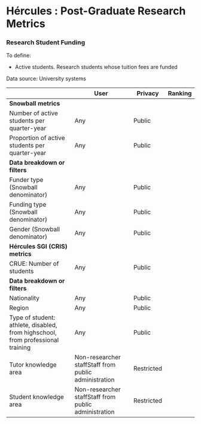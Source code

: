 # Hércules : Post\-Graduate Research Metrics



### Research Student Funding

To define:

* Active students. Research students whose tuition fees are funded

Data source: University systems



|  | User | Privacy | Ranking |
| --- | --- | --- | --- |
| **Snowball metrics** |  |  |  |
| Number of active students per quarter\-year | Any | Public |  |
| Proportion of active students per quarter\-year | Any | Public |  |
| **Data breakdown or filters** |  |  |  |
| Funder type (Snowball denominator) | Any | Public |  |
| Funding type (Snowball denominator) | Any | Public |  |
| Gender (Snowball denominator) | Any | Public |  |
| **Hércules SGI (CRIS) metrics** |  |  |  |
| CRUE: Number of students | Any | Public |  |
| **Data breakdown or filters** |  |  |  |
| Nationality | Any | Public |  |
| Region | Any | Public |  |
| Type of student: athlete, disabled, from highschool, from professional training | Any | Public |  |
| Tutor knowledge area | Non\-researcher staffStaff from public administration | Restricted |  |
| Student knowledge area | Non\-researcher staffStaff from public administration | Restricted |  |




